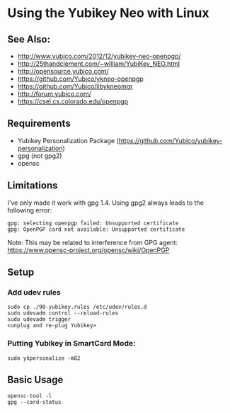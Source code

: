 # Using the Yubikey Neo with Linux

## See Also:

* http://www.yubico.com/2012/12/yubikey-neo-openpgp/
* http://25thandclement.com/~william/YubiKey_NEO.html
* http://opensource.yubico.com/
* https://github.com/Yubico/ykneo-openpgp
* https://github.com/Yubico/libykneomgr
* http://forum.yubico.com/
* https://csel.cs.colorado.edu/openpgp

## Requirements

* Yubikey Personalization Package
(https://github.com/Yubico/yubikey-personalization)
* gpg (not gpg2)
* opensc

## Limitations

I've only made it work with gpg 1.4. Using gpg2 always leads to the
following error:

    gpg: selecting openpgp failed: Unsupported certificate
    gpg: OpenPGP card not available: Unsupported certificate

Note: This may be related to interference from GPG agent:
https://www.opensc-project.org/opensc/wiki/OpenPGP

## Setup

### Add udev rules

    sudo cp ./90-yubikey.rules /etc/udev/rules.d
    sudo udevadm control --reload-rules
    sudo udevadm trigger
    <unplug and re-plug Yubikey>

### Putting Yubikey in SmartCard Mode:

    sudo ykpersonalize -m82

## Basic Usage

    opensc-tool -l
    gpg --card-status
